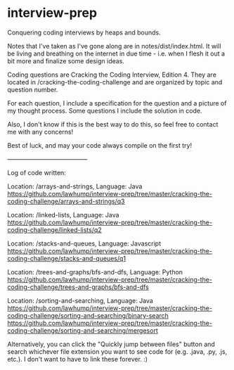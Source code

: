 # interview-prep
Conquering coding interviews by heaps and bounds.

Notes that I've taken as I've gone along are in notes/dist/index.html. It will be living and breathing on the internet in due time - i.e. when I flesh it out a bit more and finalize some design ideas.

Coding questions are Cracking the Coding Interview, Edition 4.
They are located in /cracking-the-coding-challenge and are organized by topic
and question number. 

For each question, I include a specification for the question and a picture of my thought process. Some questions I include the solution in code.

Also, I don't know if this is the best way to do this, so feel free to contact me with any concerns! 

Best of luck, and may your code always compile on the first try!

—————————————

Log of code written:

Location: /arrays-and-strings, Language: Java
https://github.com/lawhump/interview-prep/tree/master/cracking-the-coding-challenge/arrays-and-strings/q3

Location: /linked-lists, Language: Java
https://github.com/lawhump/interview-prep/tree/master/cracking-the-coding-challenge/linked-lists/q2

Location: /stacks-and-queues, Language: Javascript
https://github.com/lawhump/interview-prep/tree/master/cracking-the-coding-challenge/stacks-and-queues/q1

Location: /trees-and-graphs/bfs-and-dfs, Language: Python
https://github.com/lawhump/interview-prep/tree/master/cracking-the-coding-challenge/trees-and-graphs/bfs-and-dfs

Location: /sorting-and-searching, Language: Java
https://github.com/lawhump/interview-prep/tree/master/cracking-the-coding-challenge/sorting-and-searching/binary-search
https://github.com/lawhump/interview-prep/tree/master/cracking-the-coding-challenge/sorting-and-searching/mergesort

Alternatively, you can click the "Quickly jump between files" button and search whichever file extension you want to see code for (e.g. .java, .py, .js, etc.). I don't want to have to link these forever. :)
